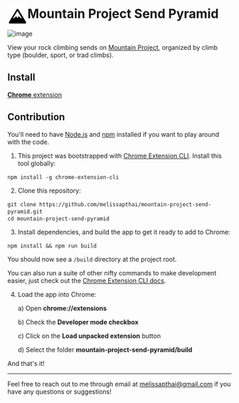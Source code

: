 # <img src="public/icons/icon-48.png" width="45" align="left"> Mountain Project Send Pyramid

![image](https://user-images.githubusercontent.com/3220734/234691712-bd5f55c5-2240-4b07-868f-4a48363f4fd0.png)

View your rock climbing sends on [Mountain Project](https://www.mountainproject.com/), organized by climb type (boulder, sport, or trad climbs).

## Install

[**Chrome** extension](https://chrome.google.com/webstore/detail/mountain-project-send-pyr/fdnfbapicfkfkplchkelkecchbcniaie)

## Contribution

You'll need to have [Node.js](https://nodejs.org/en) and [npm](https://www.npmjs.com/) installed if you want to play around with the code.

1. This project was bootstrapped with [Chrome Extension CLI](https://github.com/dutiyesh/chrome-extension-cli). Install this tool globally:

```
npm install -g chrome-extension-cli
```

2. Clone this repository:

```
git clone https://github.com/melissapthai/mountain-project-send-pyramid.git
cd mountain-project-send-pyramid
```

3. Install dependencies, and build the app to get it ready to add to Chrome:

```
npm install && npm run build
```

You should now see a `/build` directory at the project root.

You can also run a suite of other nifty commands to make development easier, just check out the [Chrome Extension CLI docs](https://github.com/dutiyesh/chrome-extension-cli#npm-run-watch).

4. Load the app into Chrome:

   a) Open **chrome://extensions**

   b) Check the **Developer mode checkbox**

   c) Click on the **Load unpacked extension** button

   d) Select the folder **mountain-project-send-pyramid/build**

And that's it!

---

Feel free to reach out to me through email at melissapthai@gmail.com if you have any questions or suggestions!

